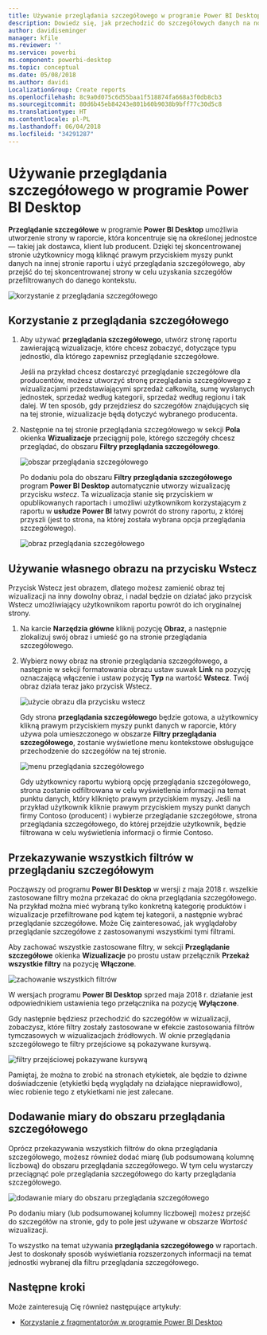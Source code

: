 ```yaml
---
title: Używanie przeglądania szczegółowego w programie Power BI Desktop
description: Dowiedz się, jak przechodzić do szczegółowych danych na nowej stronie raportu w programie Power BI Desktop
author: davidiseminger
manager: kfile
ms.reviewer: ''
ms.service: powerbi
ms.component: powerbi-desktop
ms.topic: conceptual
ms.date: 05/08/2018
ms.author: davidi
LocalizationGroup: Create reports
ms.openlocfilehash: 8c9a0d075c6d55baa1f518874fa668a3f0db8cb3
ms.sourcegitcommit: 80d6b45eb84243e801b60b9038b9bff77c30d5c8
ms.translationtype: HT
ms.contentlocale: pl-PL
ms.lasthandoff: 06/04/2018
ms.locfileid: "34291287"
---
```

# <a name="use-drillthrough-in-power-bi-desktop"></a>Używanie przeglądania szczegółowego w programie Power BI Desktop
**Przeglądanie szczegółowe** w programie **Power BI Desktop** umożliwia utworzenie strony w raporcie, która koncentruje się na określonej jednostce — takiej jak dostawca, klient lub producent. Dzięki tej skoncentrowanej stronie użytkownicy mogą kliknąć prawym przyciskiem myszy punkt danych na innej stronie raportu i użyć przeglądania szczegółowego, aby przejść do tej skoncentrowanej strony w celu uzyskania szczegółów przefiltrowanych do danego kontekstu.

![korzystanie z przeglądania szczegółowego](media/desktop-drillthrough/drillthrough_01.png)

## <a name="using-drillthrough"></a>Korzystanie z przeglądania szczegółowego
1. Aby używać **przeglądania szczegółowego**, utwórz stronę raportu zawierającą wizualizacje, które chcesz zobaczyć, dotyczące typu jednostki, dla którego zapewnisz przeglądanie szczegółowe. 

    Jeśli na przykład chcesz dostarczyć przeglądanie szczegółowe dla producentów, możesz utworzyć stronę przeglądania szczegółowego z wizualizacjami przedstawiającymi sprzedaż całkowitą, sumę wysłanych jednostek, sprzedaż według kategorii, sprzedaż według regionu i tak dalej. W ten sposób, gdy przejdziesz do szczegółów znajdujących się na tej stronie, wizualizacje będą dotyczyć wybranego producenta.

2. Następnie na tej stronie przeglądania szczegółowego w sekcji **Pola** okienka **Wizualizacje** przeciągnij pole, którego szczegóły chcesz przeglądać, do obszaru **Filtry przeglądania szczegółowego**.

    ![obszar przeglądania szczegółowego](media/desktop-drillthrough/drillthrough_02.png)

    Po dodaniu pola do obszaru **Filtry przeglądania szczegółowego** program **Power BI Desktop** automatycznie utworzy wizualizację przycisku *wstecz*. Ta wizualizacja stanie się przyciskiem w opublikowanych raportach i umożliwi użytkownikom korzystającym z raportu w **usłudze Power BI** łatwy powrót do strony raportu, z której przyszli (jest to strona, na której została wybrana opcja przeglądania szczegółowego).

    ![obraz przeglądania szczegółowego](media/desktop-drillthrough/drillthrough_03.png)

## <a name="use-your-own-image-for-a-back-button"></a>Używanie własnego obrazu na przycisku Wstecz    
 Przycisk Wstecz jest obrazem, dlatego możesz zamienić obraz tej wizualizacji na inny dowolny obraz, i nadal będzie on działać jako przycisk Wstecz umożliwiający użytkownikom raportu powrót do ich oryginalnej strony.

1. Na karcie **Narzędzia główne** kliknij pozycję **Obraz**, a następnie zlokalizuj swój obraz i umieść go na stronie przeglądania szczegółowego.
2. Wybierz nowy obraz na stronie przeglądania szczegółowego, a następnie w sekcji formatowania obrazu ustaw suwak **Link** na pozycję oznaczającą włączenie i ustaw pozycję **Typ** na wartość **Wstecz**. Twój obraz działa teraz jako przycisk Wstecz.

    ![użycie obrazu dla przycisku wstecz](media/desktop-drillthrough/drillthrough_05.png)

    Gdy strona **przeglądania szczegółowego** będzie gotowa, a użytkownicy klikną prawym przyciskiem myszy punkt danych w raporcie, który używa pola umieszczonego w obszarze **Filtry przeglądania szczegółowego**, zostanie wyświetlone menu kontekstowe obsługujące przechodzenie do szczegółów na tej stronie.

    ![menu przeglądania szczegółowego](media/desktop-drillthrough/drillthrough_04.png)

    Gdy użytkownicy raportu wybiorą opcję przeglądania szczegółowego, strona zostanie odfiltrowana w celu wyświetlenia informacji na temat punktu danych, który kliknięto prawym przyciskiem myszy. Jeśli na przykład użytkownik kliknie prawym przyciskiem myszy punkt danych firmy Contoso (producent) i wybierze przeglądanie szczegółowe, strona przeglądania szczegółowego, do której przejdzie użytkownik, będzie filtrowana w celu wyświetlenia informacji o firmie Contoso.

## <a name="pass-all-filters-in-drillthrough"></a>Przekazywanie wszystkich filtrów w przeglądaniu szczegółowym

Począwszy od programu **Power BI Desktop** w wersji z maja 2018 r. wszelkie zastosowane filtry można przekazać do okna przeglądania szczegółowego. Na przykład można mieć wybraną tylko konkretną kategorię produktów i wizualizacje przefiltrowane pod kątem tej kategorii, a następnie wybrać przeglądanie szczegółowe. Może Cię zainteresować, jak wyglądałoby przeglądanie szczegółowe z zastosowanymi wszystkimi tymi filtrami.

Aby zachować wszystkie zastosowane filtry, w sekcji **Przeglądanie szczegółowe** okienka **Wizualizacje** po prostu ustaw przełącznik **Przekaż wszystkie filtry** na pozycję **Włączone**. 

![zachowanie wszystkich filtrów](media/desktop-drillthrough/drillthrough_06.png)

W wersjach programu **Power BI Desktop** sprzed maja 2018 r. działanie jest odpowiednikiem ustawienia tego przełącznika na pozycję **Wyłączone**.

Gdy następnie będziesz przechodzić do szczegółów w wizualizacji, zobaczysz, które filtry zostały zastosowane w efekcie zastosowania filtrów tymczasowych w wizualizacjach źródłowych. W oknie przeglądania szczegółowego te filtry przejściowe są pokazywane kursywą. 

![filtry przejściowej pokazywane kursywą](media/desktop-drillthrough/drillthrough_07.png)

Pamiętaj, że można to zrobić na stronach etykietek, ale będzie to dziwne doświadczenie (etykietki będą wyglądały na działające nieprawidłowo), wiec robienie tego z etykietkami nie jest zalecane.

## <a name="add-a-measure-to-drillthrough"></a>Dodawanie miary do obszaru przeglądania szczegółowego

Oprócz przekazywania wszystkich filtrów do okna przeglądania szczegółowego, możesz również dodać miarę (lub podsumowaną kolumnę liczbową) do obszaru przeglądania szczegółowego. W tym celu wystarczy przeciągnąć pole przeglądania szczegółowego do karty przeglądania szczegółowego. 

![dodawanie miary do obszaru przeglądania szczegółowego](media/desktop-drillthrough/drillthrough_08.png)

Po dodaniu miary (lub podsumowanej kolumny liczbowej) możesz przejść do szczegółów na stronie, gdy to pole jest używane w obszarze *Wartość* wizualizacji.

To wszystko na temat używania **przeglądania szczegółowego** w raportach. Jest to doskonały sposób wyświetlania rozszerzonych informacji na temat jednostki wybranej dla filtru przeglądania szczegółowego.

## <a name="next-steps"></a>Następne kroki

Może zainteresują Cię również następujące artykuły:

* [Korzystanie z fragmentatorów w programie Power BI Desktop](desktop-slicers.md)

